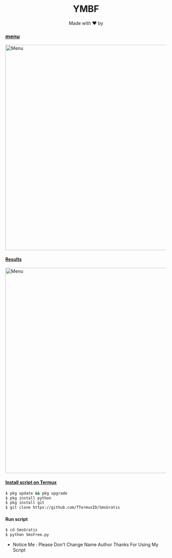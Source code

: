<h1 align="center">
  YMBF
</h1>
</div>
<p align="center">
  Made with ❤️ by <a href="https://github.com/TTermuxID</a>
</p>
<p align="center">
 
### menu
 <img src="https://github.com/TTermuxID/SmsGratis/carbon.png" width="640" title="Menu" alt="Menu">
</p>

#### Results
 <img src="https://github.com/TTermuxID/SmsGratis/hasil.jpg" width="640" title="Menu" alt="Menu">
</p>

#### Install script on Termux
```bash
$ pkg update && pkg upgrade
$ pkg install python
$ pkg install git
$ git clone https://github.com/TTermuxID/SmsGratis
```
#### Run script
```bash
$ cd SmsGratis
$ python SmsFree.py
```

* Notice Me : Please Don't Change Name Author
Thanks For Using My Script
